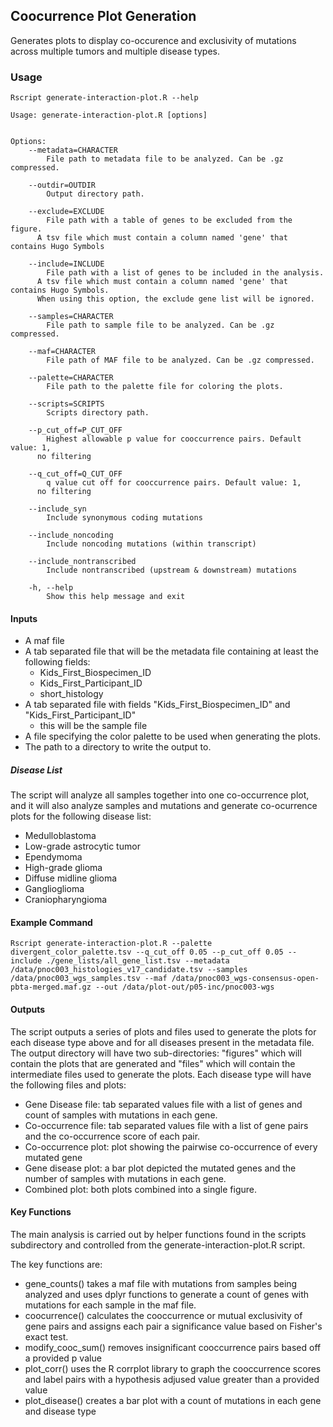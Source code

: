 ## Coocurrence Plot Generation

Generates plots to display co-occurence and exclusivity of mutations across
multiple tumors and multiple disease types.

### Usage

```
Rscript generate-interaction-plot.R --help

Usage: generate-interaction-plot.R [options]


Options:
	--metadata=CHARACTER
		File path to metadata file to be analyzed. Can be .gz compressed.

	--outdir=OUTDIR
		Output directory path.

	--exclude=EXCLUDE
		File path with a table of genes to be excluded from the figure.
      A tsv file which must contain a column named 'gene' that contains Hugo Symbols

	--include=INCLUDE
		File path with a list of genes to be included in the analysis.
      A tsv file which must contain a column named 'gene' that contains Hugo Symbols.
      When using this option, the exclude gene list will be ignored.

	--samples=CHARACTER
		File path to sample file to be analyzed. Can be .gz compressed.

	--maf=CHARACTER
		File path of MAF file to be analyzed. Can be .gz compressed.

	--palette=CHARACTER
		File path to the palette file for coloring the plots.

	--scripts=SCRIPTS
		Scripts directory path.

	--p_cut_off=P_CUT_OFF
		Highest allowable p value for cooccurrence pairs. Default value: 1,
      no filtering

	--q_cut_off=Q_CUT_OFF
		q value cut off for cooccurrence pairs. Default value: 1,
      no filtering

	--include_syn
		Include synonymous coding mutations

	--include_noncoding
		Include noncoding mutations (within transcript)

	--include_nontranscribed
		Include nontranscribed (upstream & downstream) mutations

	-h, --help
		Show this help message and exit
```

#### Inputs
* A maf file
* A tab separated file that will be the metadata file containing at least the following fields:
	* Kids_First_Biospecimen_ID
	* Kids_First_Participant_ID
	* short_histology
* A tab separated file with fields "Kids_First_Biospecimen_ID" and	"Kids_First_Participant_ID"
	* this will be the sample file
* A file specifying the color palette to be used when generating the plots.
* The path to a directory to write the output to.

##### Disease List

The script will analyze all samples together into one co-occurrence plot, and it will also analyze samples and mutations and generate co-ocurrence plots for the following disease list:

* Medulloblastoma
* Low-grade astrocytic tumor
* Ependymoma
* High-grade glioma
* Diffuse midline glioma
* Ganglioglioma
* Craniopharyngioma

#### Example Command

```
Rscript generate-interaction-plot.R --palette divergent_color_palette.tsv --q_cut_off 0.05 --p_cut_off 0.05 --include ./gene_lists/all_gene_list.tsv --metadata /data/pnoc003_histologies_v17_candidate.tsv --samples /data/pnoc003_wgs_samples.tsv --maf /data/pnoc003_wgs-consensus-open-pbta-merged.maf.gz --out /data/plot-out/p05-inc/pnoc003-wgs
```

#### Outputs

The script outputs a series of plots and files used to generate the plots for each disease type above and for all diseases present in the metadata file. The output directory will have two sub-directories: "figures" which will contain the plots that are generated and "files" which will contain the intermediate files used to generate the plots. Each disease type will have the following files and plots:
* Gene Disease file: tab separated values file with a list of genes and count of samples with mutations in each gene.
* Co-occurrence file: tab separated values file with a list of gene pairs and the co-occurrence score of each pair.
* Co-occurrence plot: plot showing the pairwise co-occurrence of every mutated gene
* Gene disease plot: a bar plot depicted the mutated genes and the number of samples with mutations in each gene.
* Combined plot: both plots combined into a single figure.

#### Key Functions

The main analysis is carried out by helper functions found in the scripts subdirectory and controlled from the generate-interaction-plot.R script.

The key functions are:

* gene_counts() takes a maf file with mutations from samples being analyzed and uses dplyr functions to generate a count of genes with mutations for each sample in the maf file.
* coocurrence() calculates the cooccurrence or mutual exclusivity of gene pairs and assigns each pair a significance value based on Fisher's exact test.
* modify_cooc_sum() removes insignificant cooccurrence pairs based off a provided p value
* plot_corr() uses the R corrplot library to graph the cooccurrence scores and label pairs with a hypothesis adjused value greater than a provided value
* plot_disease() creates a bar plot with a count of mutations in each gene and disease type
